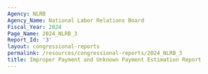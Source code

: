 ```yaml
---
Agency: NLRB
Agency_Name: National Labor Relations Board
Fiscal_Year: 2024
Page_Name: 2024_NLRB_3
Report_Id: '3'
layout: congressional-reports
permalink: /resources/congressional-reports/2024_NLRB_3
title: Improper Payment and Unknown Payment Estimation Report
---
```

